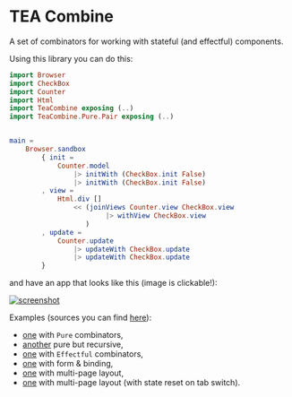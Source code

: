 # TEA Combine

A set of combinators for working with stateful (and effectful) components.

Using this library you can do this:

```elm
import Browser
import CheckBox
import Counter
import Html
import TeaCombine exposing (..)
import TeaCombine.Pure.Pair exposing (..)


main =
    Browser.sandbox
        { init =
            Counter.model
                |> initWith (CheckBox.init False)
                |> initWith (CheckBox.init False)
        , view =
            Html.div []
                << (joinViews Counter.view CheckBox.view
                        |> withView CheckBox.view
                   )
        , update =
            Counter.update
                |> updateWith CheckBox.update
                |> updateWith CheckBox.update
        }
```

and have an app that looks like this (image is clickable!):

[![screenshot](https://github.com/astynax/tea-combine/blob/master/assets/example.png)](https://astynax.github.com/tea-combine/examples/pure/Simple.html)

Examples (sources you can find [here](https://github.com/astynax/tea-combine/tree/master/examples)):
- [one](https://astynax.github.com/tea-combine/examples/pure/Main.html) with `Pure` combinators,
- [another](https://astynax.github.com/tea-combine/examples/pure/Recursive.html) pure but recursive,
- [one](https://astynax.github.com/tea-combine/examples/effectful/Main.html) with `Effectful` combinators,
- [one](https://astynax.github.com/tea-combine/examples/form/Main.html) with form & binding,
- [one](https://astynax.github.com/tea-combine/examples/pages/Main.html) with multi-page layout,
- [one](https://astynax.github.com/tea-combine/examples/xor_pages/Main.html) with multi-page layout (with state reset on tab switch).
